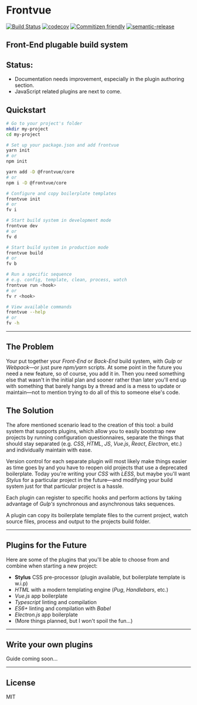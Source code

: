 # Frontvue

[![Build Status](https://travis-ci.org/0vidiu/frontvue.svg?branch=master)](https://travis-ci.org/0vidiu/frontvue) [![codecov](https://codecov.io/gh/0vidiu/frontvue/branch/master/graph/badge.svg)](https://codecov.io/gh/0vidiu/frontvue) [![Commitizen friendly](https://img.shields.io/badge/commitizen-friendly-brightgreen.svg)](http://commitizen.github.io/cz-cli/) [![semantic-release](https://img.shields.io/badge/%20%20%F0%9F%93%A6%F0%9F%9A%80-semantic--release-e10079.svg)](https://github.com/semantic-release/semantic-release)

## Front-End plugable build system

## Status:
- Documentation needs improvement, especially in the plugin authoring section.
- JavaScript related plugins are next to come.

## Quickstart
```bash
# Go to your project's folder
mkdir my-project
cd my-project

# Set up your package.json and add frontvue
yarn init
# or
npm init

yarn add -D @frontvue/core
# or
npm i -D @frontvue/core

# Configure and copy boilerplate templates
frontvue init
# or
fv i

# Start build system in development mode
frontvue dev
# or
fv d

# Start build system in production mode
frontvue build
# or
fv b

# Run a specific sequence
# e.g. config, template, clean, process, watch
frontvue run <hook>
# or
fv r <hook>

# View available commands
frontvue --help
# or
fv -h
```

---

## The Problem
Your put together your _Front-End_ or _Back-End_ build system, with _Gulp_ or _Webpack_—or just pure _npm/yarn_ scripts. At some point in the future you need a new feature, so of course, you add it in. Then you need something else that wasn't in the initial plan and sooner rather than later you'll end up with something that barely hangs by a thread and is a mess to update or maintain—not to mention trying to do all of this to someone else's code.

## The Solution
The afore mentioned scenario lead to the creation of this tool: a build system that supports plugins, which allow you to easily bootstrap new projects by running configuration questionnaires, separate the things that should stay separated (e.g. _CSS_, _HTML_, _JS_, _Vue.js_, _React_, _Electron_, etc.) and individually maintain with ease.

Version control for each separate plugin will most likely make things easier as time goes by and you have to reopen old projects that use a deprecated boilerplate. Today you're writing your _CSS_ with _LESS_, but maybe you'll want _Stylus_ for a particular project in the future—and modifying your build system just for that particular project is a hassle.

Each plugin can register to specific hooks and perform actions by taking advantage of _Gulp's_ synchronous and asynchronous taks sequences.

A plugin can copy its boilerplate template files to the current project, watch source files, process and output to the projects build folder.

---

## Plugins for the Future
Here are some of the plugins that you'll be able to choose from and combine when starting a new project:
* __Stylus__ CSS pre-processor (plugin available, but boilerplate template is w.i.p)
* _HTML_ with a modern templating engine (_Pug_, _Handlebars_, etc.)
* _Vue.js_ app boilerplate
* _Typescript_ linting and compilation
* _ES6+_ linting and compilation with _Babel_
* _Electron.js_ app boilerplate
* (More things planned, but I won't spoil the fun...)

---

## Write your own plugins
Guide coming soon...

---

## License
MIT
